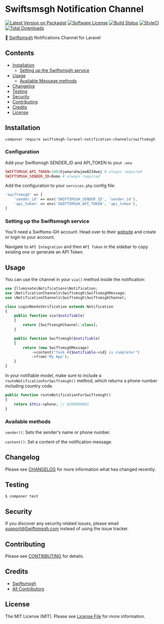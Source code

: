 # Swiftsmsgh Notification Channel

[![Latest Version on Packagist](https://img.shields.io/packagist/v/laravel-notification-channels/swiftsmsgh.svg?style=flat-square)](https://packagist.org/packages/swiftsmsgh-laravel-notification-channels/swiftsmsgh)
[![Software License](https://img.shields.io/badge/license-MIT-brightgreen.svg?style=flat-square)](LICENSE.md)
[![Build Status](https://img.shields.io/travis/laravel-notification-channels/swiftsmsgh/master.svg?style=flat-square)](https://travis-ci.org/laravel-notification-channels/swiftsmsgh)
[![StyleCI](https://styleci.io/repos/339892204/shield)](https://styleci.io/repos/339892204)
[![Total Downloads](https://img.shields.io/packagist/dt/laravel-notification-channels/swiftsmsgh.svg?style=flat-square)](https://packagist.org/packages/laravel-notification-channels/swiftsmsgh)

📲  [Swiftsmsgh](https://app.swiftsmsgh.com) Notifications Channel for Laravel

## Contents

- [Installation](#installation)
	- [Setting up the Swiftsmsgh service](#setting-up-the-Swiftsmsgh-service)
- [Usage](#usage)
	- [Available Message methods](#available-message-methods)
- [Changelog](#changelog)
- [Testing](#testing)
- [Security](#security)
- [Contributing](#contributing)
- [Credits](#credits)
- [License](#license)


## Installation

```bash
composer require swiftsmsgh-laravel-notification-channels/swiftsmsgh
```

### Configuration

Add your Swiftsmsgh SENDER_ID and API_TOKEN to your `.env`

```php
SWIFTSMSGH_API_TOKEN=100|hjwewrahwjew8234wej # always required
SWIFTSMSGH_SENDER_ID=Demo # always required
```

Add the configuration to your `services.php` config file:

```php
'swiftsmsgh' => [
    'sender_id' => env('SWIFTSMSGH_SENDER_ID', 'sender_id'),
    'api_token' => env('SWIFTSMSGH_API_TOKEN', 'api_token'),
]
```

### Setting up the Swiftsmsgh service

You'll need a Swiftsms-GH account. Head over to their [website](https://www.app.swiftsmsgh.com/) and create or login to your account.

Navigate to `API Integration` and then `API Token` in the sidebar to copy existing one or generate an API Token.

## Usage

You can use the channel in your `via()` method inside the notification:

```php
use Illuminate\Notifications\Notification;
use \NotificationChannels\Swiftsmsgh\SwiftsmsghMessage;
use \NotificationChannels\Swiftsmsgh\SwiftsmsghChannel;

class LoginNeedsVerification extends Notification
{
    public function via($notifiable)
    {
        return [SwiftsmsghChannel::class];
    }

    public function Swiftsmsgh($notifiable)
    {
        return (new SwiftsmsghMessage)
            ->content("Task #{$notifiable->id} is complete!")
            ->from('My App');
    }
}
```

In your notifiable model, make sure to include a `routeNotificationForSwiftsmsgh()` method, which returns a phone number including country code.

```php
public function routeNotificationForSwiftsmsgh()
{
    return $this->phone; // 0200000001
}
```

### Available methods

`sender()`: Sets the sender's name or phone number.

`content()`: Set a content of the notification message.

## Changelog

Please see [CHANGELOG](CHANGELOG.md) for more information what has changed recently.

## Testing

``` bash
$ composer test
```

## Security

If you discover any security related issues, please email support@Swiftsmsgh.com instead of using the issue tracker.

## Contributing

Please see [CONTRIBUTING](CONTRIBUTING.md) for details.

## Credits

- [Swiftsmsgh](https://github.com/majesty-scofield)
- [All Contributors](../../contributors)

## License

The MIT License (MIT). Please see [License File](LICENSE.md) for more information.
